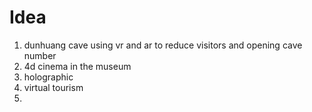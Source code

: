 # Idea
1. dunhuang cave using vr and ar to reduce visitors and opening cave number
2. 4d cinema in the museum
3. holographic
4. virtual tourism
5. 
